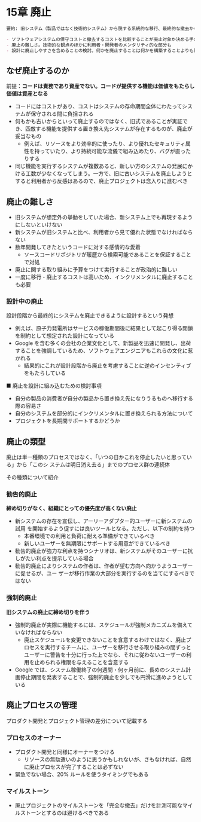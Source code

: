 # 15章 廃止

```markdown
要約: 旧システム（製品ではなく技術的システム）から脱する系統的な移行、最終的な撤去からなるプロセスである「廃止」について、Googleが学んだ教訓について説明

- ソフトウェアシステムの保守コストと撤去するコストを比較することが廃止対象か決める手がかりになる
- 廃止の難しさ。技術的な観点のほかに利用者・開発者のメンタリティ的な部分も
- 設計に廃止しやすさを含めることの検討。何かを廃止することは何かを構築することよりも難しい
```

## なぜ廃止するのか

前提：**コードは責務であり資産でない。コードが提供する機能は価値をもたらし価値は資産となる**

- コードにはコストがあり、コストはシステムの存命期間全体にわたってシステムが保守される間に負担される
- 何もかも古いからといって廃止するのではなく、旧式であることが実証でき、匹敵する機能を提供する置き換え先システムが存在するものが、廃止が妥当なもの
    - 例えば、リソースをより効率的に使ったり、より優れたセキュリティ属性を持っていたり、より持続可能な流儀で組み込めたり、バグが直ったりする
- 同じ機能を実行するシステムが複数あると、新しい方のシステムの発展にかける工数が少なくなってしまう。一方で、旧に古いシステムを廃止しようとすると利用者から反感はあるので、廃止プロジェクトは念入りに進むべき

## 廃止の難しさ

- 旧システムが想定外の挙動をしていた場合、新システム上でも再現するようにしないといけない
- 新システムが旧システムと比べ、利用者から見て優れた状態でなければならない
- 数年開発してきたというコードに対する感情的な愛着
    - ソースコードリポジトリが履歴から検索可能であることを保証することで対処
- 廃止に関する取り組みに予算をつけて実行することが政治的に難しい
- 一度に移行・廃止するコストは高いため、インクリメンタルに廃止することも必要

### 設計中の廃止

設計段階から最終的にシステムを廃止できるように設計するという発想

- 例えば、原子力発電所はサービスの稼働期間後に結果として起こり得る閉鎖を制約として想定された設計になっている
- Google を含む多くの会社の企業文化として、新製品を迅速に開発し、出荷することを強調しているため、ソフトウェアエンジニアもこれらの文化に惹かれる
    - 結果的にこれが設計段階から廃止を考慮することに逆のインセンティブをもたらしている

■ 廃止を設計に組み込むための検討事項

- 自分の製品の消費者が自分の製品から置き換え先になりうるものへ移行する際の容易さ
- 自分のシステムを部分的にインクリメンタルに置き換えられる方法について
- プロジェクトを長期間サポートするかどうか

## 廃止の類型

廃止は単一種類のプロセスではなく、「いつの日かこれを停止したいと思っている」から「このシ ステムは明日消え去る」までのプロセス群の連続体

その種類について紹介　

### 勧告的廃止

**締め切りがなく、組織にとっての優先度が高くない廃止**

- 新システムの存在を宣伝し、アーリーアダプター的ユーザーに新システムの試用 を開始するよう促すには良いツールとなる。ただし、以下の制約を持つ
    - 本番環境での利用と負荷に耐える準備ができているべき
    - 新しいユーザーを無期限にサポートする用意ができているべき
- 勧告的廃止が強力な利点を持つシナリオは、新システムがそのユーザーに抗しがたい利点を提示している場合
- 勧告的廃止によりシステムの作者は、作者が望む方向へ向かうようユーザーに促せるが、ユー ザーが移行作業の大部分を実行するのを当てにするべきではない

### 強制的廃止

**旧システムの廃止に締め切りを伴う**

- 強制的廃止が実際に機能するには、スケジュールが強制メカニズムを備えていなければならない
    - 廃止スケジュールを変更できないことを含意するわけではなく、廃止プロセスを実行するチームに、ユーザーを移行させる取り組みの間ずっとユーザーに警告を十分に行った上でなら、それに従わないユーザーの利用を止められる権限を与えることを含意する
- Google では、システム稼働終了の何週間・何ヶ月前に、長めのシステム計画停止期間を発表することで、強制的廃止を少しでも円滑に進めようとしている

## 廃止プロセスの管理

プロダクト開発とプロジェクト管理の差分について記載する

### プロセスのオーナー

- プロダクト開発と同様にオーナーをつける
    - リソースの無駄遣いのように思うかもしれないが、さもなければ、自然に廃止プロセスが完了することは必ずない
- 緊急でない場合、20% ルールを使うタイミングでもある

### マイルストーン

- 廃止プロジェクトのマイルストーンを「完全な撤去」だけを計測可能なマイルストーンとするのは避けるべきである
